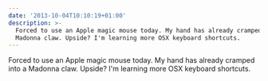 ```yaml
---
date: '2013-10-04T10:10:19+01:00'
description: >-
  Forced to use an Apple magic mouse today. My hand has already cramped into a
  Madonna claw. Upside? I'm learning more OSX keyboard shortcuts.
---
```

Forced to use an Apple magic mouse today. My hand has already cramped into a Madonna claw. Upside? I'm learning more OSX keyboard shortcuts.
